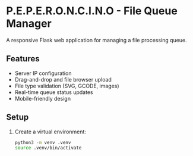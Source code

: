 # P.E.P.E.R.O.N.C.I.N.O - File Queue Manager

A responsive Flask web application for managing a file processing queue.

## Features
- Server IP configuration
- Drag-and-drop and file browser upload
- File type validation (SVG, GCODE, images)
- Real-time queue status updates
- Mobile-friendly design

## Setup
1. Create a virtual environment:
   ```bash
   python3 -m venv .venv
   source .venv/bin/activate
